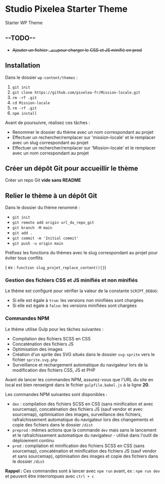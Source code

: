 # Studio Pixelea Starter Theme
Starter WP Theme

## --TODO--
- ~~Ajouter un fichier `.env`pour charger le CSS et JS minifié en prod~~

## Installation
Dans le dossier `wp-content/themes` : 
1. `git init`
2. `git clone https://github.com/pixelea-fr/Mission-locale.git`
3. `rm -rf .git`
4. `cd Mission-locale`
5. `rm -rf .git`
6. `npm install`

Avant de poursuivre, réalisez ces tâches : 
- Renommer le dossier du thème avec un nom correspondant au projet
- Effectuer un rechercher/remplacer sur 'mission-locale' et le remplacer avec un slug correspondant au projet
- Effectuer un rechercher/remplacer sur 'Mission-locale' et le remplacer avec un nom correspondant au projet

## Créer un dépôt Git pour accueillir le thème
Créer un repo Git __vide sans README__ 

## Relier le thème à un dépôt Git
Dans le dossier du thème renommé : 
- `git init`
- `git remote add origin url_du_repo_git`
- `git branch -M main`
- `git add .`
- `git commit -m 'Initial commit'`
- `git push -u origin main`


Préfixez les fonctions du thèmes avec le slug correspondant au projet pour éviter tous conflits 

( ex : `function slug_projet_replace_content(){}`)

### Gestion des fichiers CSS et JS minifiés et non minifiés
Le thème est configuré pour vérifier la valeur de la constante `SCRIPT_DEBUG`:
- Si elle est égale à `true`: les versions non minifiées sont chargées
- Si elle est égale à `false`: les versions minifiées sont chargées

### Commandes NPM
Le thème utilise Gulp pour les tâches suivantes : 
- Compilation des fichiers SCSS en CSS
- Concaténation des fichiers JS
- Optimisation des images
- Création d'un sprite des SVG situés dans le dossier `svg-sprite` vers le fichier `sprite.svg.php`
- Surveillance et rechargement automatique du navigateur lors de la modification des fichiers CSS, JS et PHP

Avant de lancer les commandes NPM, assurez-vous que l'URL du site en local est bien renseigné dans le fichier `gulpfile.babel.js` à la ligne __20__.

Les commandes NPM suivantes sont disponibles : 
- `dev` : compilation des fichiers SCSS en CSS (sans minification et avec sourcemap), concaténation des fichiers JS (sauf vendor et avec sourcemap), optimisation des images, surveillance des fichiers, rafraîchissement automatique du navigateur lors des changements et copie des fichiers dans le dossier `/dist`
- `preprod` : mêmes actions que la commande `dev` mais sans le lancement et le rafraîchissement automatique du navigateur - utilisé dans l'outil de déploiement continu
- `prod` : compilation et minification des fichiers SCSS en CSS (sans sourcemap), concaténation et minification des fichiers JS (sauf vendor et sans sourcemap), optimisation des images et copie des fichiers dans le dossier `/dist`

__Rappel :__ Ces commandes sont à lancer avec `npm run` avant, ex : `npm run dev` et peuvent être interrompues avec `ctrl + c`